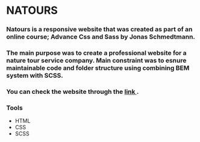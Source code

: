 <h1> NATOURS </H1>
<h3>Natours is a responsive website that was created as part of an online course; Advance Css and Sass by Jonas Schmedtmann.</h3>
<h3>The main purpose was to create a professional website for a nature tour service company. Main constraint was to esnure maintainable code and folder structure using combining BEM system with SCSS.</h3>
<h3>You can check the website through the <a href="https://natours-hakan-asmaoglu.netlify.app/"> link </a>.
<br>
 <h3>Tools</h3>
  <ul>
    <li>HTML</li>
    <li>CSS</li>
    <li>SCSS</li>
  </ul>
  

